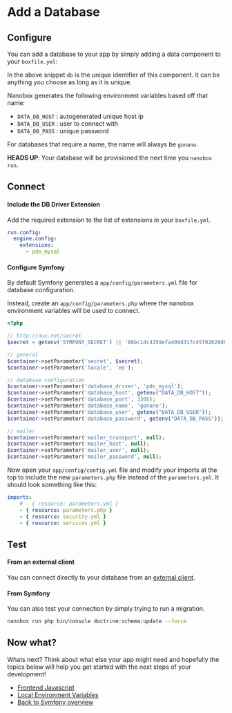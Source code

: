 # Add a Database

## Configure
You can add a database to your app by simply adding a data component to your `boxfile.yml`:

<div class="meta" data-class="snippet" data-optional-components="mysql,postgres" ></div>

In the above snippet `db` is the unique identifier of this component. It can be anything you choose as long as it is unique.

Nanobox generates the following environment variables based off that name:

* `DATA_DB_HOST` : autogenerated unique host ip
* `DATA_DB_USER` : user to connect with
* `DATA_DB_PASS` : unique password

For databases that require a name, the name will always be `gonano`.

**HEADS UP**: Your database will be provisioned the next time you `nanobox run`.

## Connect

#### Include the DB Driver Extension
Add the required extension to the list of extensions in your `boxfile.yml`.

```yaml
run.config:
  engine.config:
    extensions:
      - pdo_mysql
```

#### Configure Symfony

By default Symfony generates a `app/config/parameters.yml` file for database configuration.

Instead, create an `app/config/parameters.php` where the nanobox environment variables will be used to connect.

<div class="meta" data-class="configFile" data-run="app/config/parameters.php"></div>

```php
<?php

// http://nux.net/secret
$secret = getenv('SYMFONY_SECRET') || '86bc1dc4359efa409d317c45f02628d6946c767c';

// general
$container->setParameter('secret', $secret);
$container->setParameter('locale', 'en');

// database configuration
$container->setParameter('database_driver', 'pdo_mysql');
$container->setParameter('database_host', getenv("DATA_DB_HOST"));
$container->setParameter('database_port', 3306);
$container->setParameter('database_name', 'gonano');
$container->setParameter('database_user', getenv("DATA_DB_USER"));
$container->setParameter('database_password', getenv("DATA_DB_PASS"));

// mailer
$container->setParameter('mailer_transport', null);
$container->setParameter('mailer_host', null);
$container->setParameter('mailer_user', null);
$container->setParameter('mailer_password', null);
```

Now open your `app/config/config.yml` file and modify your imports at the top to include the new `parameters.php` file instead of the `parameters.yml`. It should look something like this:

```yaml
imports:
    # - { resource: parameters.yml }
    - { resource: parameters.php }
    - { resource: security.yml }
    - { resource: services.yml }
```

## Test

#### From an external client
You can connect directly to your database from an <a href="https://docs.nanobox.io/data-management/managing-local-data/" target="\_blank">external client</a>.

#### From Symfony
You can also test your connection by simply trying to run a migration.

```bash
nanobox run php bin/console doctrine:schema:update --force
```

## Now what?
Whats next? Think about what else your app might need and hopefully the topics below will help you get started with the next steps of your development!

* [Frontend Javascript](/php/symfony/frontend-javascript)
* [Local Environment Variables](/php/symfony/local-evars)
* [Back to Symfony overview](/php/symfony)

